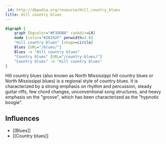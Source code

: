 ```yaml
---
_id: http://dbpedia.org/resource/Hill_country_blues
title: Hill country blues
---
```


```dot
digraph {
	graph [bgcolor="#F3DDB8" rankdir=LR]
	node [color="#26242F" penwidth=3.0]
	"Hill country blues" [shape=circle]
	Blues [URL="/blues/"]
	Blues -> "Hill country blues"
	"Country blues" [URL="/country-blues/"]
	"Country blues" -> "Hill country blues"
}
```

Hill country blues (also known as North Mississippi hill country blues or North Mississippi blues) is a regional style of country blues. It is characterized by a strong emphasis on rhythm and percussion, steady guitar riffs, few chord changes, unconventional song structures, and heavy emphasis on the "groove", which has been characterized as the "hypnotic boogie".

## Influences

- [[Blues]]
- [[Country blues]]
